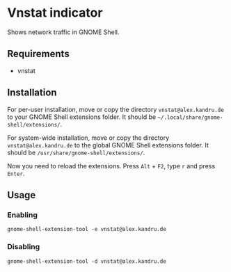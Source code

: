 Vnstat indicator
================

Shows network traffic in GNOME Shell.


Requirements
------------

* vnstat


Installation
------------

For per-user installation, move or copy the directory `vnstat@alex.kandru.de` to your GNOME Shell extensions folder. It should be `~/.local/share/gnome-shell/extensions/`.

For system-wide installation, move or copy the directory `vnstat@alex.kandru.de` to the global GNOME Shell extensions folder. It should be `/usr/share/gnome-shell/extensions/`.

Now you need to reload the extensions. Press `Alt` + `F2`, type `r` and press `Enter`.


Usage
-----

### Enabling

    gnome-shell-extension-tool -e vnstat@alex.kandru.de

### Disabling

    gnome-shell-extension-tool -d vnstat@alex.kandru.de
